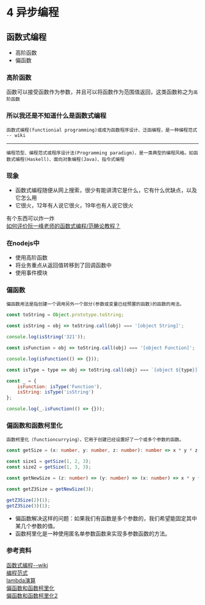 # 4 异步编程

## 函数式编程

- 高阶函数
- 偏函数

### 高阶函数

函数可以接受函数作为参数，并且可以将函数作为范围值返回，这类函数称之为`高阶函数`

### 所以我还是不知道什么是函数式编程

    函数式编程(functionial programming)或成为函数程序设计、泛函编程，是一种编程范式 -- wiki  
    
----

	编程范型、编程范式或程序设计法(Programming paradigm)，是一类典型的编程风格。如函数式编程(Haskell)、面向对象编程(Java)、指令式编程

### 现象

- 函数式编程随便从网上搜索，很少有能讲清它是什么，它有什么优缺点，以及它怎么用
- 它很火，12年有人说它很火，19年也有人说它很火

有个东西可以炸一炸  
[如何评价阮一峰老师的函数式编程/范畴论教程？](https://www.zhihu.com/question/278267469)  

### 在nodejs中

- 使用高阶函数
- 将业务重点从返回值转移到了回调函数中
- 使用事件模块

### 偏函数

	偏函数用法是指创建一个调用另外一个部分(参数或变量已经预置的函数)的函数的用法。
	
```javascript
const toString = Object.prototype.toString;

const isString = obj => toString.call(obj) === '[object String]';

console.log(isString('321'));

const isFunction = obj => toString.call(obj) === '[object Function]';

console.log(isFunction(() => {}));

const isType = type => obj => toString.call(obj) === `[object ${type}]`

const _ = {
    isFunction: isType('Function'),
    isString: isType('isString')
};

console.log(_.isFunction(() => {}));
```


### 偏函数和函数柯里化

	函数柯里化（functioncurrying），它用于创建已经设置好了一个或多个参数的函数。
	
```typescript
const getSize = (x: number, y: number, z: number): number => x * y * z;

const size1 = getSize(1, 2, 3);
const size2 = getSize(1, 3, 3);

const getNewSize = (z: number) => (y: number) => (x: number) => x * y * z;

const getZ3Size = getNewSize(3);

getZ3Size(2)(1);
getZ3Size(3)(1);
```

- 偏函数解决这样的问题：如果我们有函数是多个参数的，我们希望能固定其中某几个参数的值。
- 函数柯里化是一种使用匿名单参数函数来实现多参数函数的方法。


### 参考资料

[函数式编程--wiki](https://zh.wikipedia.org/wiki/%E5%87%BD%E6%95%B0%E5%BC%8F%E7%BC%96%E7%A8%8B)  
[编程范式](https://zh.wikipedia.org/wiki/%E7%BC%96%E7%A8%8B%E8%8C%83%E5%9E%8B)  
[lambda演算](https://zh.wikipedia.org/wiki/%CE%9B%E6%BC%94%E7%AE%97)  
[偏函数和函数柯里化](https://juejin.im/post/5ca862bce51d45534839ab96)  
[偏函数和函数柯里化2](https://cloud.tencent.com/developer/article/1084967)